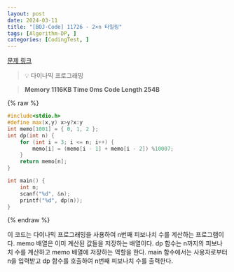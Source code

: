 ```yaml
---
layout: post
date: 2024-03-11
title: "[BOJ-Code] 11726 - 2×n 타일링"
tags: [Algorithm-DP, ]
categories: [CodingTest, ]
---
```



[문제 링크](https://www.acmicpc.net/problem/11726)


> 💡 다이나믹 프로그래밍


> **Memory   1116KB                                   Time   0ms                                Code Length   254B**



{% raw %}
```c++
#include<stdio.h>
#define max(x,y) x>y?x:y
int memo[1001] = { 0, 1, 2 };
int dp(int n) {
	for (int i = 3; i <= n; i++) {
		memo[i] = (memo[i - 1] + memo[i - 2]) %10007;
	}
	return memo[n];
}

int main() {
	int n;
	scanf("%d", &n);
	printf("%d", dp(n));
}
```
{% endraw %}



이 코드는 다이나믹 프로그래밍을 사용하여 n번째 피보나치 수를 계산하는 프로그램이다. memo 배열은 이미 계산된 값들을 저장하는 배열이다. dp 함수는 n까지의 피보나치 수를 계산하고 memo 배열에 저장하는 역할을 한다. main 함수에서는 사용자로부터 n을 입력받고 dp 함수를 호출하여 n번째 피보나치 수를 출력한다.

